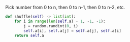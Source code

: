 Pick number from 0 to n, then 0 to n-1, then 0 to n-2, etc.

```python
def shuffle(self) -> list[int]:
    for i in range(len(self.a) - 1, -1, -1):
        j = random.randint(0, i)
        self.a[i], self.a[j] = self.a[j], self.a[i]
    return self.a
```
